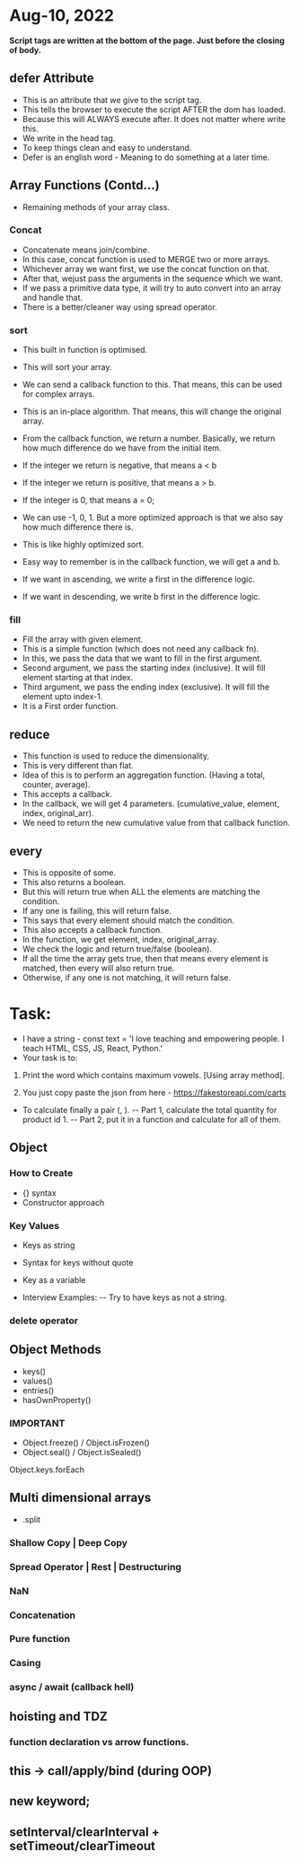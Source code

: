 # Aug-10, 2022


**Script tags are written at the bottom of the page. Just before the closing of body.**

## defer Attribute
- This is an attribute that we give to the script tag.
- This tells the browser to execute the script AFTER the dom has loaded.
- Because this will ALWAYS execute after. It does not matter where write this.
- We write in the head tag.
- To keep things clean and easy to understand.
- Defer is an english word - Meaning to do something at a later time.



## Array Functions (Contd...)
- Remaining methods of your array class.

### Concat
- Concatenate means join/combine.
- In this case, concat function is used to MERGE two or more arrays.
- Whichever array we want first, we use the concat function on that.
- After that, wejust pass the arguments in the sequence which we want.
- If we pass a primitive data type, it will try to auto convert into an array and handle that.
- There is a better/cleaner way using spread operator.

### sort
- This built in function is optimised.
- This will sort your array.
- We can send a callback function to this. That means, this can be used for complex arrays.
- This is an in-place algorithm. That means, this will change the original array.

- From the callback function, we return a number. Basically, we return how much difference do we have from the initial item.
- If the integer we return is negative, that means a < b
- If the integer we return is positive, that means a > b.
- If the integer is 0, that means a = 0;
- We can use -1, 0, 1. But a more optimized approach is that we also say how much difference there is.
- This is like highly optimized sort.
- Easy way to remember is in the callback function, we will get a and b.
- If we want in ascending, we write a first in the difference logic.
- If we want in descending, we write b first in the difference logic.

### fill
- Fill the array with given element.
- This is a simple function (which does not need any callback fn).
- In this, we pass the data that we want to fill in the first argument.
- Second argument, we pass the starting index (inclusive). It will fill element starting at that index.
- Third argument, we pass the ending index (exclusive). It will fill the element upto index-1.
- It is a First order function.

## reduce
- This function is used to reduce the dimensionality.
- This is very different than flat.
- Idea of this is to perform an aggregation function. (Having a total, counter, average).
- This accepts a callback.
- In the callback, we will get 4 parameters. (cumulative_value, element, index, original_arr).
- We need to return the new cumulative value from that callback function.

## every
- This is opposite of some.
- This also returns a boolean.
- But this will return true when ALL the elements are matching the condition.
- If any one is failing, this will return false.
- This says that every element should match the condition.
- This also accepts a callback function.
- In the function, we get element, index, original_array.
- We check the logic and return true/false (boolean).
- If all the time the array gets true, then that means every element is matched, then every will also return true.
- Otherwise, if any one is not matching, it will return false.


# Task:
- I have a string - 
const text = 'I love teaching and empowering people. I teach HTML, CSS, JS, React, Python.'
- Your task is to:
1. Print the word which contains maximum vowels. [Using array method].


2. You just copy paste the json from here - https://fakestoreapi.com/carts
- To calculate finally a pair (<product>, <count>).
-- Part 1, calculate the total quantity for product id 1.
-- Part 2, put it in a function and calculate for all of them.





## Object
### How to Create
- {} syntax
- Constructor approach

### Key Values
- Keys as string

- Syntax for keys without quote
- Key as a variable

- Interview Examples:
-- Try to have keys as not a string.

### delete operator

## Object Methods
- keys()
- values()
- entries()
- hasOwnProperty()

### IMPORTANT
- Object.freeze() / Object.isFrozen()
- Object.seal() / Object.isSealed()

Object.keys.forEach


## Multi dimensional arrays 

- <String>.split
### Shallow Copy | Deep Copy
### Spread Operator | Rest | Destructuring
### NaN
### Concatenation
### Pure function
### Casing
### async / await (callback hell)
## hoisting and TDZ

### function declaration vs arrow functions.
## this -> call/apply/bind (during OOP)
## new keyword;

## setInterval/clearInterval + setTimeout/clearTimeout